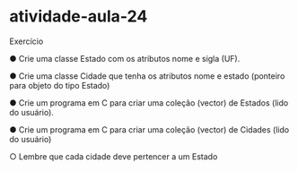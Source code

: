 # atividade-aula-24

Exercício

● Crie uma classe Estado com os atributos nome e sigla (UF).

● Crie uma classe Cidade que tenha os atributos nome e estado (ponteiro para
objeto do tipo Estado)

● Crie um programa em C para criar uma coleção (vector) de Estados (lido do
usuário).

● Crie um programa em C para criar uma coleção (vector) de Cidades (lido do
usuário)

○ Lembre que cada cidade deve pertencer a um Estado
